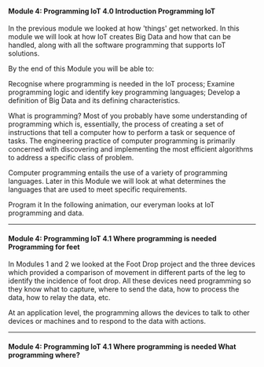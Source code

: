 #### Module 4: Programming IoT   4.0 Introduction   Programming IoT

In the previous module we looked at how 'things' get networked. In this module we will look at how IoT creates Big Data and how that can be handled, along with all the software programming that supports IoT solutions.

By the end of this Module you will be able to:

Recognise where programming is needed in the IoT process;
Examine programming logic and identify key programming languages;
Develop a definition of Big Data and its defining characteristics.

What is programming?
Most of you probably have some understanding of programming which is, essentially, the process of creating a set of instructions that tell a computer how to perform a task or sequence of tasks. The engineering practice of computer programming is primarily concerned with discovering and implementing the most efficient algorithms to address a specific class of problem.

Computer programming entails the use of a variety of programming languages. Later in this Module we will look at what determines the languages that are used to meet specific requirements.

Program it
In the following animation, our everyman looks at IoT programming and data.

---

#### Module 4: Programming IoT   4.1 Where programming is needed   Programming for feet

In Modules 1 and 2 we looked at the Foot Drop project and the three devices which provided a comparison of movement in different parts of the leg to identify the incidence of foot drop. All these devices need programming so they know what to capture, where to send the data, how to process the data, how to relay the data, etc.

At an application level, the programming allows the devices to talk to other devices or machines and to respond to the data with actions.

---

#### Module 4: Programming IoT   4.1 Where programming is needed   What programming where?